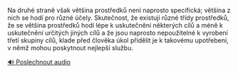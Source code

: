 
Na druhé straně však většina prostředků není naprosto specifická; většina z nich se hodí pro různé účely. Skutečnost, že existují různé třídy prostředků, že se většina prostředků hodí lépe k uskutečnění některých cílů a méně k uskutečnění určitých jiných cílů a že jsou naprosto nepoužitelné k vyrobení třetí skupiny cílů, klade před člověka úkol přidělit je k takovému upotřebení, v němž mohou poskytnout nejlepší službu.

[🔊 Poslechnout audio](/data/7-paragraphs/audio/chapter_42/para_007-Na-druh-stran-vak-vtina-prostedk-nen-napro.mp3)
